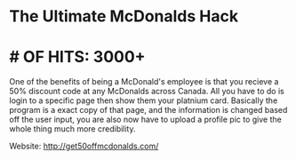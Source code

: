 # The Ultimate McDonalds Hack

# # OF HITS: 3000+ 

One of the benefits of being a McDonald's employee is that you recieve a 50% discount code at any McDonalds across Canada. All you have to do is login to a specific page then show them your platnium card. Basically the program is a exact copy of that page, and the information is changed based off the user input, you are also now have to upload a profile pic to give the whole thing much more credibility. 

Website: http://get50offmcdonalds.com/


